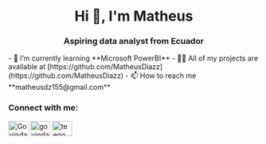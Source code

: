 <h1 align="center">Hi 👋, I'm Matheus</h1>
<h3 align="center">Aspiring data analyst from Ecuador</h3>
- 🌱 I’m currently learning **Microsoft PowerBI**
- 👨‍💻 All of my projects are available at [https://github.com/MatheusDiazz](https://github.com/MatheusDiazz)
- 📫 How to reach me **matheusdz155@gmail.com**

<h3 align="left">Connect with me:</h3>
<p align="left">
<a href="www.linkedin.com/in/matheusfernandodiazlacerda target="blank"><img align="center" src="https://raw.githubusercontent.com/rahuldkjain/github-profile-readme-generator/master/src/images/icons/Social/linked-in-alt.svg" alt="Govindan Seshadri" height="30" width="40" /></a>
<a href="https://linkedin.com/in/matheusfernandodiazlacerda" target="blank"><img align="center" src="https://raw.githubusercontent.com/rahuldkjain/github-profile-readme-generator/master/src/images/icons/Social/linked-in-alt.svg" alt="govindanseshadri" height="30" width="40" /></a>
<a href="https://instagram.com/matheusdiazl" target="blank"><img align="center" src="https://raw.githubusercontent.com/rahuldkjain/github-profile-readme-generator/master/src/images/icons/Social/instagram.svg" alt="teeqo_sg" height="30" width="40" /></a>
</p>
